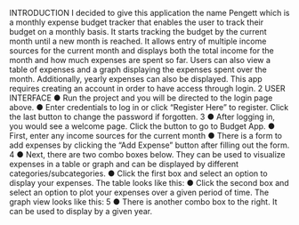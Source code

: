 INTRODUCTION
I decided to give this application the name Pengett which is a monthly expense budget
tracker that enables the user to track their budget on a monthly basis. It starts tracking
the budget by the current month until a new month is reached. It allows entry of multiple
income sources for the current month and displays both the total income for the month
and how much expenses are spent so far. Users can also view a table of expenses and
a graph displaying the expenses spent over the month. Additionally, yearly expenses
can also be displayed. This app requires creating an account in order to have access
through login.
2
USER INTERFACE
● Run the project and you will be directed to the login page above.
● Enter credentials to log in or click “Register Here” to register. Click the last button
to change the password if forgotten.
3
● After logging in, you would see a welcome page. Click the button to go to
Budget App.
● First, enter any income sources for the current month
● There is a form to add expenses by clicking the “Add Expense”
button after filling out the form.
4
● Next, there are two combo boxes below. They can be used to
visualize expenses in a table or graph and can be displayed by
different categories/subcategories.
● Click the first box and select an option to display your expenses.
The table looks like this:
● Click the second box and select an option to plot your expenses
over a given period of time. The graph view looks like this:
5
● There is another combo box to the right. It can be used to
display by a given year.
